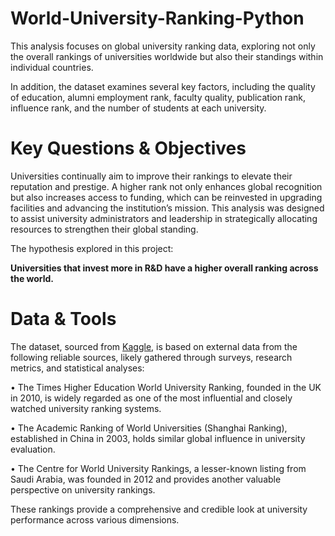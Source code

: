 <h1>World-University-Ranking-Python</h1>

This analysis focuses on global university ranking data, exploring not only the overall rankings of universities worldwide but also their standings within individual countries.

In addition, the dataset examines several key factors, including the quality of education, alumni employment rank, faculty quality, publication rank, influence rank, and the number of students at each university. 


<h1>Key Questions & Objectives</h1>

Universities continually aim to improve their rankings to elevate their reputation and prestige. A higher rank not only enhances global recognition but also increases access to funding, which can be reinvested in upgrading facilities and advancing the institution’s mission. This analysis was designed to assist university administrators and leadership in strategically allocating resources to strengthen their global standing.

The hypothesis explored in this project:

<b>Universities that invest more in R&D have a higher overall ranking across the world.</b>

<h1>Data & Tools</h1>

The dataset, sourced from <a href="[https://www.google.com](https://www.kaggle.com/datasets/mylesoneill/world-university-rankings/data)">Kaggle</a>, is based on external data from the following reliable sources, likely gathered through surveys, research metrics, and statistical analyses:

•	The Times Higher Education World University Ranking, founded in the UK in 2010, is widely regarded as one of the most influential and closely watched university ranking systems.

•	The Academic Ranking of World Universities (Shanghai Ranking), established in China in 2003, holds similar global influence in university evaluation.

•	The Centre for World University Rankings, a lesser-known listing from Saudi Arabia, was founded in 2012 and provides another valuable perspective on university rankings.

These rankings provide a comprehensive and credible look at university performance across various dimensions.



